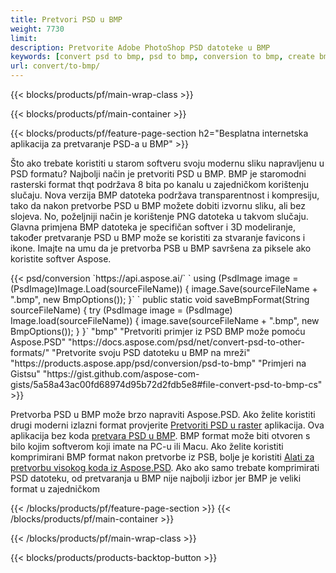 ```yaml
---
title: Pretvori PSD u BMP
weight: 7730
limit: 
description: Pretvorite Adobe PhotoShop PSD datoteke u BMP
keywords: [convert psd to bmp, psd to bmp, conversion to bmp, create bmp from psd, print psd as bmp]
url: convert/to-bmp/
---
```


{{< blocks/products/pf/main-wrap-class >}}

{{< blocks/products/pf/main-container >}}

{{< blocks/products/pf/feature-page-section h2="Besplatna internetska aplikacija za pretvaranje PSD-a u BMP" >}}
<p>Što ako trebate koristiti u starom softveru svoju modernu sliku napravljenu u PSD formatu? Najbolji način je pretvoriti PSD u BMP. BMP je staromodni rasterski format thqt podržava 8 bita po kanalu u zajedničkom korištenju slučaju. Nova verzija BMP datoteka podržava transparentnost i kompresiju, tako da nakon pretvorbe PSD u BMP možete dobiti izvornu sliku, ali bez slojeva. No, poželjniji način je korištenje PNG datoteka u takvom slučaju. Glavna primjena BMP datoteka je specifičan softver i 3D modeliranje, također pretvaranje PSD u BMP može se koristiti za stvaranje favicons i ikone. Imajte na umu da je pretvorba PSB u BMP savršena za piksele ako koristite softver Aspose.</p>
{{< psd/conversion `https://api.aspose.ai/` 
`    using (PsdImage image = (PsdImage)Image.Load(sourceFileName))
    {
        image.Save(sourceFileName + ".bmp",  new BmpOptions());
    }` 
`    public static void saveBmpFormat(String sourceFileName) {
        try (PsdImage image = (PsdImage) Image.load(sourceFileName)) {
            image.save(sourceFileName + ".bmp", new BmpOptions());
        }
    }` 
	"bmp" 
"Pretvoriti primjer iz PSD BMP može pomoću Aspose.PSD"  "https://docs.aspose.com/psd/net/convert-psd-to-other-formats/" 
"Pretvorite svoju PSD datoteku u BMP na mreži" "https://products.aspose.app/psd/conversion/psd-to-bmp" 
"Primjeri na Gistsu" "https://gist.github.com/aspose-com-gists/5a58a43ac00fd68974d95b72d2fdb5e8#file-convert-psd-to-bmp-cs" >}}
<p>Pretvorba PSD u BMP može brzo napraviti Aspose.PSD. Ako želite koristiti drugi moderni izlazni format provjerite <a href="/psd/convert">Pretvoriti PSD u raster</a> aplikacija. Ova aplikacija bez koda <a href="/psd/convert/to-bmp">pretvara PSD u BMP</a>. BMP format može biti otvoren s bilo kojim softverom koji imate na PC-u ili Macu. Ako želite koristiti komprimirani BMP format nakon pretvorbe iz PSB, bolje je koristiti <a href="/psd">Alati za pretvorbu visokog koda iz Aspose.PSD</a>. Ako ako samo trebate komprimirati PSD datoteku, od pretvaranja u BMP nije najbolji izbor jer BMP je veliki format u zajedničkom</p>
{{< /blocks/products/pf/feature-page-section >}}
{{< /blocks/products/pf/main-container >}}


{{< /blocks/products/pf/main-wrap-class >}}

{{< blocks/products/products-backtop-button >}}

